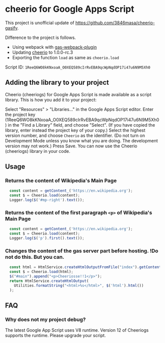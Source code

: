 # cheerio for Google Apps Script

This project is unofficial update of https://github.com/3846masa/cheerio-gasify.

Difference to the project is follows.

- Using webpack with [gas-webpack-plugin](https://github.com/fossamagna/gas-webpack-plugin)
- Updating [cheerio](https://github.com/cheeriojs/cheerio) to 1.0.0-rc.3
- Exporting the function `load` as same as `cheerio.load`


Script ID: `1ReeQ6WO8kKNxoaA_O0XEQ589cIrRvEBA9qcWpNqdOP17i47u6N9M5Xh0`

## Adding the library to your project

Cheerio (cheeriogs) for Google Apps Script is made available as a script library. This is how you add it to your project:

Select "Resources" > "Libraries..." in the Google Apps Script editor.
Enter the project key (1ReeQ6WO8kKNxoaA_O0XEQ589cIrRvEBA9qcWpNqdOP17i47u6N9M5Xh0) in the "Find a Library" field, and choose "Select". (If you have copied the library, enter instead the project key of your copy.)
Select the highest version number, and choose `Cheerio` as the identifier. (Do not turn on Development Mode unless you know what you are doing. The development version may not work.)
Press Save. You can now use the Cheerio (cheeriogs) library in your code.

## Usage

### Returns the content of Wikipedia's Main Page

```js
  const content = getContent_('https://en.wikipedia.org');
  const $ = Cheerio.load(content);
  Logger.log($('#mp-right').text());
```

### Returns the content of the first paragraph `<p>` of Wikipedia's Main Page

```js
  const content = getContent_('https://en.wikipedia.org');
  const $ = Cheerio.load(content);
  Logger.log($('p').first().text());
```

### Changes the content of the gas server part before hosting. **!Do not do this. But you can.**

```js
  const html = HtmlService.createHtmlOutputFromFile("index").getContent();
  const $ = Cheerio.load(html);
  $("#main").append("<p>Cheeriosse!!1</p>");
  return HtmlService.createHtmlOutput(
    Utilities.formatString("<html>%s</html>", $('html').html())
  );
```

## FAQ

### Why does not my project debug?

The latest Google App Script uses V8 runtime.
Version 12 of Cheeriogs supports the runtime.
Please upgrade your script.

